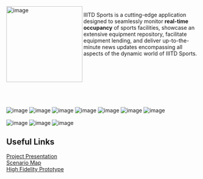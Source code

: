 <img align="left" src="https://github.com/preraksemwal/IIITD_SPORTS/assets/77500750/bf15c9df-9676-4650-b190-f0ac304f50b7" alt="image" width=200>

IIITD Sports is a cutting-edge application designed to seamlessly monitor **real-time occupancy** of sports facilities, showcase an extensive equipment repository, facilitate equipment lending, and deliver up-to-the-minute news updates encompassing all aspects of the dynamic world of IIITD Sports. </br></br></br></br></br></br></br></br>

![image](https://github.com/preraksemwal/IIITD_SPORTS/assets/77500750/d0ad94da-73ef-4c44-90ad-5aa759d7f326)
![image](https://github.com/preraksemwal/IIITD_SPORTS/assets/77500750/a147c626-3a95-4978-935c-8908951cfc9c)
![image](https://github.com/preraksemwal/IIITD_SPORTS/assets/77500750/bdcc2d57-d051-4bcf-af5d-9f98483840dd)
![image](https://github.com/preraksemwal/IIITD_SPORTS/assets/77500750/14526092-a4ea-46f0-8ddd-34ac08a80a19)
![image](https://github.com/preraksemwal/IIITD_SPORTS/assets/77500750/11e57e9c-e647-4802-8624-f6ae5a28a3a8)
![image](https://github.com/preraksemwal/IIITD_SPORTS/assets/77500750/bdd45cb1-39ff-476f-8cb7-10946dbadbe8)
![image](https://github.com/preraksemwal/IIITD_SPORTS/assets/77500750/3bd748f5-36bc-4014-8f9e-1374b8913f93)


<img align="center" src="https://github.com/preraksemwal/IIITD_SPORTS/assets/77500750/67298157-8553-4492-96e4-44e358031e23" alt="image" >
<img align="center" src="https://github.com/preraksemwal/IIITD_SPORTS/assets/77500750/508425dc-a0a3-470d-bb44-ab8113bd67b1" alt="image" >
<img align="center" src="https://github.com/preraksemwal/IIITD_SPORTS/assets/77500750/0aca93d8-e644-4fa6-a8cb-12b6f5e8bd99" alt="image" >


## Useful Links

[Project Presentation](https://docs.google.com/presentation/d/16DwEtUQ8YsfbIJEeh8mgicx4d3g25EHYudWRiQmE9aA/edit?usp=sharing) </br>
[Scenario Map](https://miro.com/app/board/o9J_lVa294k=/?invite_link_id=197605467212) </br>
[High Fidelity Prototype](https://www.figma.com/proto/yGYYfWz1m30gBt6G1JeXvP/Project_final...?node-id=1%3A506&starting-point-node-id=1%3A506) </br>

